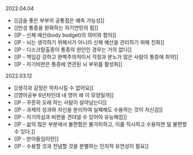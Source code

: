 2022.04.04
- [[금슬 좋은 부부의 공통점은 예측 가능성]]
- [[만성 통증을 완화하는 자기연민의 힘]]
- [[P - 신체 예산(body budget)의 의미와 함의]]
- [[P - 뇌는 생각하기 위해서가 아니라 신체 예산을 관리하기 위해 진화]]
- [[P - 디스크탈출증이 통증의 원인인 경우는 거의 없다]]
- [[P - 책임감 강하고 완벽주의적이서 걱정과 분노가 많은 사람이 통증에 취약]]
- [[P - 자기비판은 통증에 연관된 뇌 부위를 활성화]]

2022.03.12
- [[생각과 감정은 하차시킬 수 없어요]]
- [[영어공부 6년차인데 내 영어 왜 이 모양일까]]
- [[P - 꾸준히 오래 하는 사람이 살아남는다]]
- [[P - 과제의 성과와 자신을 분리하여 실패해도 수용하는 것이 자신감]]
- [[P - 자기의심과 비판을 견뎌낼 수 있어야 유능해짐]]
- [[P - 삶의 많은 부분에서 불편함은 불가피하고, 이를 직시하고 수용하면 덜 불편할 수 있다.]]
- [[P - 받아들임이란]]
- [[P - 수용할 것과 전념할 것을 분별하는 인지적 유연성이 필요]]



























